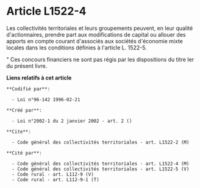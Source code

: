 # Article L1522-4

Les collectivités territoriales et leurs groupements peuvent, en leur qualité d'actionnaires, prendre part aux modifications
de capital ou allouer des apports en compte courant d'associés aux sociétés d'économie mixte locales dans les conditions
définies à l'article L. 1522-5.

" Ces concours financiers ne sont pas régis par les dispositions du titre Ier du présent livre.

**Liens relatifs à cet article**

	**Codifié par**:

	  - Loi n°96-142 1996-02-21

	**Créé par**:

	  - Loi n°2002-1 du 2 janvier 2002 - art. 2 ()

	**Cite**:

	  - Code général des collectivités territoriales - art. L1522-2 (M)

	**Cité par**:

	  - Code général des collectivités territoriales - art. L1522-4 (M)
	  - Code général des collectivités territoriales - art. L1522-5 (V)
	  - Code rural - art. L112-9 (V)
	  - Code rural - art. L112-9-1 (T)
